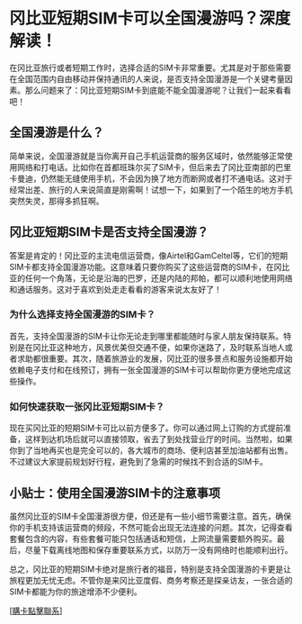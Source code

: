 # 冈比亚短期SIM卡可以全国漫游吗？深度解读！

在冈比亚旅行或者短期工作时，选择合适的SIM卡非常重要。尤其是对于那些需要在全国范围内自由移动并保持通讯的人来说，是否支持全国漫游是一个关键考量因素。那么问题来了：冈比亚短期SIM卡到底能不能全国漫游呢？让我们一起来看看吧！

## 全国漫游是什么？

简单来说，全国漫游就是当你离开自己手机运营商的服务区域时，依然能够正常使用网络和打电话。比如你在首都班珠尔买了SIM卡，但后来去了冈比亚南部的巴里卡曼迪，仍然能无缝使用手机，不会因为换了地方而断网或者打不通电话。这对于经常出差、旅行的人来说简直是刚需啊！试想一下，如果到了一个陌生的地方手机突然失灵，那得多抓狂啊。

## 冈比亚短期SIM卡是否支持全国漫游？

答案是肯定的！冈比亚的主流电信运营商，像Airtel和GamCeltel等，它们的短期SIM卡都支持全国漫游功能。这意味着只要你购买了这些运营商的SIM卡，在冈比亚的任何一个角落，无论是沿海的巴罗，还是内陆的邦帕，都可以顺利地使用网络和通话服务。这对于喜欢到处走走看看的游客来说太友好了！

### 为什么选择支持全国漫游的SIM卡？

首先，支持全国漫游的SIM卡让你无论走到哪里都能随时与家人朋友保持联系。特别是在冈比亚这种地方，风景优美但交通不便，如果你迷路了，及时联系当地人或者求助都很重要。其次，随着旅游业的发展，冈比亚的很多景点和服务设施都开始依赖电子支付和在线预订，拥有一张全国漫游的SIM卡可以帮助你更方便地完成这些操作。

### 如何快速获取一张冈比亚短期SIM卡？

现在买冈比亚的短期SIM卡可比以前方便多了。你可以通过网上订购的方式提前准备，这样到达机场后就可以直接领取，省去了到处找营业厅的时间。当然啦，如果你到了当地再买也是完全可以的，各大城市的商场、便利店甚至加油站都有出售。不过建议大家提前规划好行程，避免到了急需的时候找不到合适的SIM卡。

## 小贴士：使用全国漫游SIM卡的注意事项

虽然冈比亚的SIM卡全国漫游很方便，但还是有一些小细节需要注意。首先，确保你的手机支持该运营商的频段，不然可能会出现无法连接的问题。其次，记得查看套餐包含的内容，有些套餐可能只包括通话和短信，上网流量需要额外购买。最后，尽量下载离线地图和保存重要联系方式，以防万一没有网络时也能顺利出行。

总之，冈比亚的短期SIM卡绝对是旅行者的福音，特别是支持全国漫游的卡更是让旅程更加无忧无虑。不管你是来冈比亚度假、商务考察还是探亲访友，一张合适的SIM卡都能为你的旅途增添不少便利。

[[購卡點擊聯系](https://t.me/s/esim1088)]